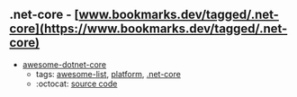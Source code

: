 .net-core - [www.bookmarks.dev/tagged/.net-core](https://www.bookmarks.dev/tagged/.net-core)
---
* [awesome-dotnet-core](https://github.com/thangchung/awesome-dotnet-core#readme)
    * tags: [awesome-list](../tagged/awesome-list.md), [platform](../tagged/platform.md), [.net-core](../tagged/.net-core.md)
    * :octocat: [source code](https://github.com/thangchung/awesome-dotnet-core#readme)
